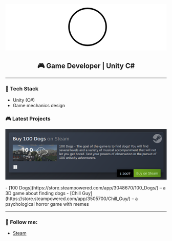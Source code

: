 <p align="center">
  <a href="https://store.steampowered.com/curator/45361862/">
    <img src="https://github.com/NemoKaim/NemoKaim/blob/main/assets/header.png" alt="Header">
  </a>
</p>

<h2 align="center">🎮 Game Developer | Unity C#</h2>

---

### 🔧 Tech Stack
- Unity (C#)
- Game mechanics design

### 🎮 Latest Projects
<p align="left">
  <a href="https://store.steampowered.com/app/3048670/100_Dogs/">
    <img src="https://github.com/NemoKaim/NemoKaim/blob/main/assets/embed1.png" alt="Header">
  </a>
</p>
- [100 Dogs](https://store.steampowered.com/app/3048670/100_Dogs/) – a 3D game about finding dogs 
- [Chill Guy](https://store.steampowered.com/app/3505700/Chill_Guy/) – a psychological horror game with memes  

---

### 📢 Follow me:
- [Steam](https://store.steampowered.com/curator/45361862/)
